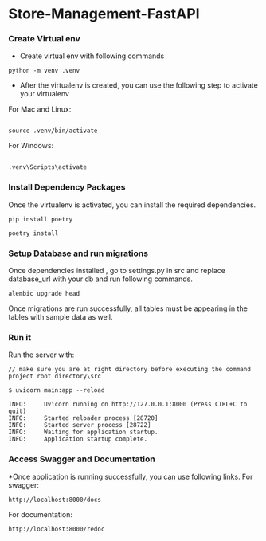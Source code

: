 # Store-Management-FastAPI

### Create Virtual env
* Create virtual env with following commands
```console
python -m venv .venv
```
* After the virtualenv is created, you can use the following
step to activate your virtualenv

For Mac and Linux:
```console

source .venv/bin/activate

```
For Windows:
```console

.venv\Scripts\activate
```

### Install Dependency Packages

Once the virtualenv is activated, you can install the required dependencies.

```console
pip install poetry
```
```console
poetry install 
```
### Setup Database and run migrations

Once dependencies installed , go to settings.py in src and replace database_url with your db and run following commands.

```console
alembic upgrade head
```
Once migrations are run successfully, all tables must be appearing in the tables with sample data as well.
### Run it

Run the server with:
<div class="termy">

```console
// make sure you are at right directory before executing the command project root directory\src

$ uvicorn main:app --reload

INFO:     Uvicorn running on http://127.0.0.1:8000 (Press CTRL+C to quit)
INFO:     Started reloader process [28720]
INFO:     Started server process [28722]
INFO:     Waiting for application startup.
INFO:     Application startup complete.
```

</div>

### Access Swagger and Documentation

*Once application is running successfully, you can use following links.
For swagger:

```console
http://localhost:8000/docs
```
For documentation:

```console
http://localhost:8000/redoc
```
